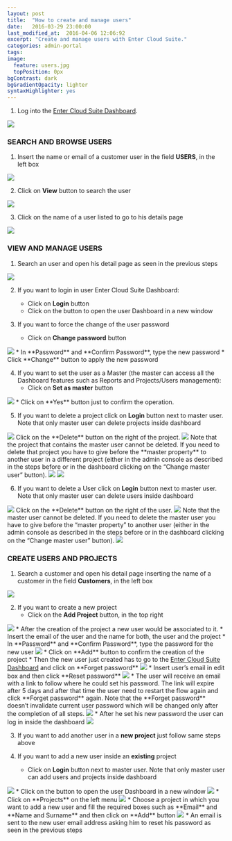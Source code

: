 ```yaml
---
layout: post
title:  "How to create and manage users"
date:   2016-03-29 23:00:00
last_modified_at:  2016-04-06 12:06:92
excerpt: "Create and manage users with Enter Cloud Suite."
categories: admin-portal
tags:
image:
  feature: users.jpg
  topPosition: 0px
bgContrast: dark
bgGradientOpacity: lighter
syntaxHighlighter: yes
---
```


1. Log into the <a href="https://admin.entercloudsuite.com" target="_blank">Enter Cloud Suite Dashboard</a>.
<img class="responsive-guide-img" src="{{ site.baseurl_posts_img }}ecs-admin-portal-users-01.png">

### SEARCH AND BROWSE USERS

1. Insert the name or email of a customer user in the field **USERS**, in the left box
<img class="responsive-guide-img" src="{{ site.baseurl_posts_img }}ecs-admin-portal-users-02.png">

2. Click on **View** button to search the user
<img class="responsive-guide-img" src="{{ site.baseurl_posts_img }}ecs-admin-portal-users-03.png">

3. Click on the name of a user listed to go to his details page
<img class="responsive-guide-img" src="{{ site.baseurl_posts_img }}ecs-admin-portal-users-04.png">

### VIEW AND MANAGE USERS

1. Search an user and open his detail page as seen in the previous steps
<img class="responsive-guide-img" src="{{ site.baseurl_posts_img }}ecs-admin-portal-users-05.png">

2. If you want to login in user Enter Cloud Suite Dashboard:
    * Click on **Login** button
    * Click on the button to open the user Dashboard in a new window

3. If you want to force the change of the user password
    * Click on **Change password** button
<img class="responsive-guide-img" src="{{ site.baseurl_posts_img }}ecs-admin-portal-users-06.png">
    * In **Password** and **Confirm Password**, type the new password
    * Click **Change** button to apply the new password

4. If you want to set the user as a Master (the master can access all the Dashboard features such as Reports and Projects/Users management):
    * Click on **Set as master** button
<img class="responsive-guide-img" src="{{ site.baseurl_posts_img }}ecs-admin-portal-users-07.png">
    * Click on **Yes** button just to confirm the operation.

5. If you want to delete a project click on **Login** button next to master user. Note that only master user can delete projects inside dashboard
<img class="responsive-guide-img" src="{{ site.baseurl_posts_img }}ecs-admin-portal-users-15.png">
Click on the **Delete** button on the right of the project. 
<img class="responsive-guide-img" src="{{ site.baseurl_posts_img }}ecs-admin-portal-users-20.png">
Note that the project that contains the master user cannot be deleted. If you need to delete that project you have to give before the **master property** to another user in a different project (either in the admin console as described in the steps before or in the dashboard clicking on the “Change master user” button).
<img class="responsive-guide-img" src="{{ site.baseurl_posts_img }}ecs-admin-portal-users-21.png">
<img class="responsive-guide-img" src="{{ site.baseurl_posts_img }}ecs-admin-portal-users-22.png">

6. If you want to delete a User click on **Login** button next to master user. Note that only master user can delete users inside dashboard
<img class="responsive-guide-img" src="{{ site.baseurl_posts_img }}ecs-admin-portal-users-15.png">
Click on the **Delete** button on the right of the user. 
<img class="responsive-guide-img" src="{{ site.baseurl_posts_img }}ecs-admin-portal-users-18.png">
Note that the master user cannot be deleted. If you need to delete the master user you have to give before the “master property” to another user (either in the admin console as described in the steps before or in the dashboard clicking on the “Change master user” button).
<img class="responsive-guide-img" src="{{ site.baseurl_posts_img }}ecs-admin-portal-users-19.png">

### CREATE USERS AND PROJECTS

1. Search a customer and open his detail page inserting the name of a customer in the field **Customers**, in the left box
<img class="responsive-guide-img" src="{{ site.baseurl_posts_img }}ecs-admin-portal-users-08.png">

2. If you want to create a new project 
    * Click on the **Add Project** button, in the top right 
<img class="responsive-guide-img" src="{{ site.baseurl_posts_img }}ecs-admin-portal-users-09.png">
    * After the creation of the project a new user would be associated to it.
    * Insert the email of the user and the name for both, the user and the project
    * In **Password** and **Confirm Password**, type the password for the new user
<img class="responsive-guide-img" src="{{ site.baseurl_posts_img }}ecs-admin-portal-users-10.png">
    * Click on **Add** button to confirm the creation of the project
    * Then the new user just created has to go to the <a href="https://dashboard.entercloudsuite.com" target="_blank">Enter Cloud Suite Dashboard</a> and click on **Forget password**
<img class="responsive-guide-img" src="{{ site.baseurl_posts_img }}ecs-admin-portal-users-11.JPG">
    * Insert user’s email in edit box and then click **Reset password**
<img class="responsive-guide-img" src="{{ site.baseurl_posts_img }}ecs-admin-portal-users-12.JPG">
    * The user will receive an email with a link to follow where he could set his password. The link will expire after 5 days and after that time the user need to restart the flow again and click **Forget password** again. Note that the **Forget password** doesn’t invalidate current user password which will be changed only after the completion of all steps.
<img class="responsive-guide-img" src="{{ site.baseurl_posts_img }}ecs-admin-portal-users-13.JPG">
    * After he set his new password the user can log in inside the dashboard
<img class="responsive-guide-img" src="{{ site.baseurl_posts_img }}ecs-admin-portal-users-14.JPG">

3. If you want to add another user in a **new project** just follow same steps above

4. If you want to add a new user inside an **existing** project 
    * Click on **Login** button next to master user. Note that only master user can add users and projects inside dashboard
<img class="responsive-guide-img" src="{{ site.baseurl_posts_img }}ecs-admin-portal-users-15.png">
    * Click on the button to open the user Dashboard in a new window
<img class="responsive-guide-img" src="{{ site.baseurl_posts_img }}ecs-admin-portal-users-05.png">
    * Click on **Projects** on the left menu
<img class="responsive-guide-img" src="{{ site.baseurl_posts_img }}ecs-projects-and-users-01.png">
    * Choose a project in which you want to add a new user and fill the required boxes such as **Email** and **Name and Surname** and then click on **Add** button
<img class="responsive-guide-img" src="{{ site.baseurl_posts_img }}ecs-admin-portal-users-17.png">
    * An email is sent to the new user email address asking him to reset his password as seen in the previous steps  


